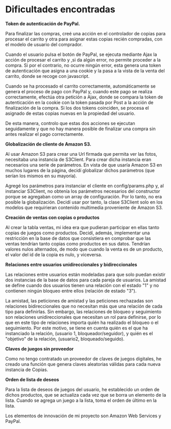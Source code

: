 # Dificultades encontradas

**Token de autenticación de PayPal.**

Para finalizar las compras, creé una acción en el controlador de copias para procesar el carrito y otra para asignar estas copias recién compradas, con el modelo de usuario del comprador.

Cuando el usuario pulsa el botón de PayPal, se ejecuta mediante Ajax la acción de procesar el carrito y ,si da algún error, no permite proceder a la compra. Si por el contrario, no ocurre ningún error, esta genera una token de autenticación que asigna a una cookie y la pasa a la vista de la venta del carrito, donde se recoge con javascript.

Cuando se ha procesado el carrito correctamente, automáticamente se genera el proceso de pago con PayPal y, cuando este pago se realiza correctamente, efectúa otra petición a Ajax, donde se compara la token de autenticación en la cookie con la token pasada por Post a la acción de finalización de la compra. Si los dos tokens coinciden, se procesa el asignado de estas copias nuevas en la propiedad del usuario.

De esta manera, controlo que estas dos acciones se ejecutan seguidamente y que no hay manera posible de finalizar una compra sin antes realizar el pago correctamente.


**Globalización de cliente de Amazon S3.**

Al usar Amazon S3 para crear una Url firmada que permita ver las fotos, necesitaba una instancia de S3Client. Para crear dicha instancia eran necesarios una serie de parámetros. En vista de que usaría Amazon S3 en muchos lugares de la página, decidí globalizar dichos parámetros (que serían los mismos en su mayoría).

Agregé los parámetros para instanciar el cliente en config/params.php y, al instanciar S3Client, no obtenía los parámetros necesarios del constructor porque se agregaban como un array de configuración. Por lo tanto, no era posible la globalización. Decidí usar por tanto, la clase S3Client solo en los modelos que requirieran contenido multimedia proveniente de Amazon S3.


**Creación de ventas con copias o productos**

Al crear la tabla ventas, mi idea era que pudieran participar en ellas tanto copias de juegos como productos. Decidí, además, implementar una restricción en la base de datos que consistiera en comprobar que las ventas tendrían tanto copias como productos en sus datos. Tendrían valores nulos alternados, de modo que cuando la venta es de un producto, el valor del id de la copia es nulo, y viceversa.


**Relaciones entre usuarios unidireccionales y bidireccionales**

Las relaciones entre usuarios están modeladas para que solo puedan existir dos instancias de la base de datos para cada pareja de usuarios. La amistad se define cuando dos usuarios tienen una relación con el estado "1" y no contienen ningún bloqueo entre ellos (relación de estado "3").

La amistad, las peticiones de amistad y las peticiones rechazadas son relaciones bidireccionales que no necesitan más que una relación de cada tipo para definirlas. Sin embargo, las relaciones de bloqueo y seguimiento son relaciones unidireccionales que necesitan un rol para definirse, por lo que en este tipo de relaciones importa quién ha realizado el bloqueo o el seguimiento. Por este motivo, se tiene en cuenta quién es el que ha instanciado la relación, (usuario 1, bloqueador/seguidor), y quién es el "objetivo" de la relación, (usuario2, bloqueado/seguido).


**Claves de juegos sin proveedor**

Como no tengo contratado un proveedor de claves de juegos digitales, he creado una función que genera claves aleatorias válidas para cada nueva instancia de Copias.


**Orden de lista de deseos**

Para la lista de deseos de juegos del usuario, he establecido un orden de dichos productos, que se actualiza cada vez que se borra un elemento de la lista. Cuando se agrega un juego a la lista, toma el orden de último en la lista.


Los elementos de innovación de mi proyecto son Amazon Web Services y PayPal.
